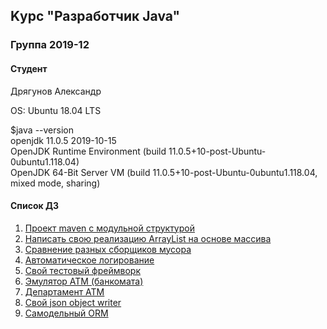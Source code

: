 ## Kурс "Разработчик Java"

### Группа 2019-12
#### Студент
Дрягунов Александр<br>

OS: Ubuntu 18.04 LTS<br>

$java --version<br>
openjdk 11.0.5 2019-10-15<br>
OpenJDK Runtime Environment (build 11.0.5+10-post-Ubuntu-0ubuntu1.118.04)<br>
OpenJDK 64-Bit Server VM (build 11.0.5+10-post-Ubuntu-0ubuntu1.118.04, mixed mode, sharing)<br>

#### Список ДЗ
1. <a href="/hw01-maven">Проект maven с модульной структурой</a>
2. <a href="/hw02">Написать свою реализацию ArrayList на основе массива</a>
3. <a href="/hw03-gc">Сравнение разных сборщиков мусора</a>
4. <a href="/hw04-classloader">Автоматическое логирование</a>
5. <a href="/hw05-framework">Свой тестовый фреймворк</a>
6. <a href="/hw06-atm">Эмулятор АТМ (банкомата)</a>
7. <a href="/hw07-department">Департамент ATM</a>
8. <a href="/hw08-serialization">Cвой json object writer</a>
9. <a href="/hw09-jdbcmapper">Самодельный ORM</a>